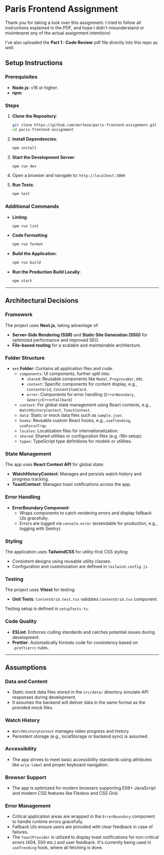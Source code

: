 # Paris Frontend Assignment

Thank you for taking a look over this assignment. I tried to follow all instructions explained in the PDF,
and hope I didn't misunderstand or misinterpret any of the actual assignment intentions!

I've also uploaded the **Part 1 : Code Review** pdf file directly into this repo as well.


## Setup Instructions

### Prerequisites

- **Node.js**: v16 or higher.
- **npm**

### Steps

1. **Clone the Repository**:
    ```bash
    git clone https://github.com/mortexe/paris-frontend-assignment.git
    cd paris-frontend-assignment
    ```

2. **Install Dependencies**:
    ```bash
    npm install
    ```

3. **Start the Development Server**:
    ```bash
    npm run dev
    ```

4. Open a browser and navigate to: `http://localhost:3000`

5. **Run Tests**:
    ```bash
    npm test
    ```

### Additional Commands

- **Linting**:
    ```bash
    npm run lint
    ```

- **Code Formatting**:
    ```bash
    npm run format
    ```

- **Build the Application**:
    ```bash
    npm run build
    ```

- **Run the Production Build Locally**:
    ```bash
    npm start
    ```

---

## Architectural Decisions

### Framework
The project uses **Next.js**, taking advantage of:
- **Server-Side Rendering (SSR)** and **Static Site Generation (SSG)** for optimized performance and improved SEO.
- **File-based routing** for a scalable and maintainable architecture.

### Folder Structure

- **`src` Folder**: Contains all application files and code.
    - `components`: UI components, further split into:
        - `shared`: Reusable components like `Modal`, `ProgressBar`, etc.
        - `content`: Specific components for content display, e.g., `ContentGrid`, `ContentItemCard`.
        - `error`: Components for error handling (`ErrorBoundary`, `GenericErrorFallback`)
    - `context`: For global state management using React contexts, e.g., `WatchHistoryContext`, `ToastContext`.
    - `data`: Static or mock data files such as `sample.json`.
    - `hooks`: Reusable custom React hooks, e.g., `useTrending`, `useFocusTrap`.
    - `locales`: Localization files for internationalization.
    - `shared`: Shared utilities or configuration files (e.g. i18n setup).
    - `types`: TypeScript type definitions for models or utilities.

### State Management
The app uses **React Context API** for global state:
- **WatchHistoryContext**: Manages and persists watch history and progress tracking.
- **ToastContext**: Manages toast notifications across the app.

### Error Handling
- **ErrorBoundary Component**:
    - Wraps components to catch rendering errors and display fallback UIs gracefully.
    - Errors are logged via `console.error` (extendable for production, e.g., logging with Sentry).

### Styling
The application uses **TailwindCSS** for utility-first CSS styling:
- Consistent designs using reusable utility classes.
- Configuration and customization are defined in `tailwind.config.js`.

### Testing
The project uses **Vitest** for testing:
- **Unit Tests**: `ContentGrid.test.tsx` validates `ContentGrid.tsx` component.

Testing setup is defined in `setupTests.ts`.

### Code Quality
- **ESLint**: Enforces coding standards and catches potential issues during development.
- **Prettier**: Automatically formats code for consistency based on `.prettierrc` rules.

---

## Assumptions

### Data and Content
- Static mock data files stored in the `src/data/` directory simulate API responses during development.
- It assumes the backend will deliver data in the same format as the provided mock files.

### Watch History
- `WatchHistoryContext` manages video progress and history.
- Persistent storage (e.g., localStorage or backend sync) is assumed.

### Accessibility
- The app strives to meet basic accessibility standards using attributes like `aria-label` and proper keyboard navigation.

### Browser Support
- The app is optimized for modern browsers supporting ES6+ JavaScript and modern CSS features like Flexbox and CSS Grid.

### Error Management
- Critical application areas are wrapped in the `ErrorBoundary` component to handle runtime errors gracefully.
- Fallback UIs ensure users are provided with clear feedback in case of failures.
- The `ToastProvider` is utilized to display toast notifications for non-critical errors (404, 500 etc.) and user feedback. It's currently being used in `useTrending` hook, where all fetching is done.
